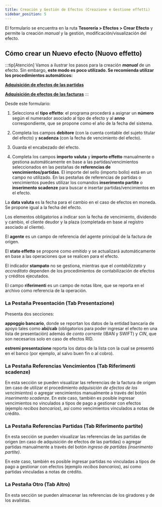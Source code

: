 ```yaml
---
title: Creación y Gestión de Efectos (Creazione e Gestione effetti)
sidebar_position: 5
---
```


El formulario se encuentra en la ruta **Tesorería > Efectos > Crear Efecto** y permite la creación *manual* y la gestión, modificación/visualización del efecto.

## Cómo crear un Nuevo efecto (Nuovo effetto)

:::tip[Atención]
Vamos a ilustrar los pasos para la creación ***manual*** de un efecto. Sin embargo, **este modo es poco utilizado. Se recomienda utilizar los procedimientos automáticos:**

[**Adquisición de efectos de las partidas**](/docs/treasury/bills-holding/procedures/bills-acquisition-from-maturity-values)

[**Adquisición de efectos de las facturas**](/docs/treasury/bills-holding/procedures/bills-acquisition-from-invoices)
:::

Desde este formulario:

1. Selecciona el **tipo effetto**: el programa procederá a asignar un **número** según el numerador asociado al tipo de efecto y al **anno** correspondiente, que se propone como el año de la fecha del sistema.

2. Completa los campos **debitore** (con la cuenta contable del sujeto titular del efecto) y **scadenza** (con la fecha de vencimiento del efecto).

3. Guarda el encabezado del efecto.

4. Completa los campos **importo valuta** y **importo effetto** manualmente o gestiona automáticamente en base a las partidas/vencimientos seleccionados en las pestañas de **referencias de vencimientos/partidas**. El importe del sello (importo bollo) está en un campo no utilizado. En las pestañas de referencias de partidas o vencimientos puedes utilizar los comandos **inserimento partite** o **inserimento scadenze** para buscar e insertar partidas/vencimientos en el efecto.

La **data valuta** es la fecha para el cambio en el caso de efectos en moneda. Se propone igual a la fecha del efecto.

Los elementos obligatorios a indicar son la fecha de vencimiento, dividendo y cambio, el cliente deudor y la plaza (completada en base al registro asociado al cliente).

El **agente** es un campo de referencia del agente principal de la factura de origen.

El **stato effetto** se propone como *emitido* y se actualizará automáticamente en base a las operaciones que se realicen para el efecto.

El indicador **stampato** no se gestiona, mientras que el *contabilizzato* y *accreditato* dependen de los procedimientos de contabilización de efectos y créditos ejecutados.

El campo **riferimenti** es un campo de notas libre, que se reporta en el archivo como referencia de la operación.

### La Pestaña Presentación (Tab Presentazione)

Presenta dos secciones:

**appoggio bancario**, donde se reportan los datos de la entidad bancaria de apoyo tales como **abi/cab** (obligatorios para poder ingresar el efecto en una lista de presentación) además de *conto corrente* (IBAN y SWIFT) y *CIN*, que son necesarios solo en caso de efectos RID.

**estremi presentazione** reporta los datos de la lista con la cual se presentó en el banco (por ejemplo, al salvo buen fin o al cobro).

### La Pestaña Referencias Vencimientos (Tab Riferimenti scadenze)

En esta sección se pueden visualizar las referencias de la factura de origen (en caso de utilizar el procedimiento *adquisición de efectos de los vencimientos*) o agregar vencimientos manualmente a través del botón *inserimento scadenze*. En este caso, también es posible ingresar vencimientos no vinculados a tipos de pago a gestionar con efectos (ejemplo *recibos bancarios*), así como vencimientos vinculados a notas de crédito.

### La Pestaña Referencias Partidas (Tab Riferimento partite)

En esta sección se pueden visualizar las referencias de las partidas de origen (en caso de adquisición de efectos de las partidas) o agregar partidas manualmente a través del botón *ingreso de partidas (inserimento partite)*.

En este caso, también es posible ingresar partidas no vinculadas a tipos de pago a gestionar con efectos (ejemplo *recibos bancarios*), así como partidas vinculadas a notas de crédito.

### La Pestaña Otro (Tab Altro)
En esta sección se pueden almacenar las referencias de los giradores y de los avalistas.